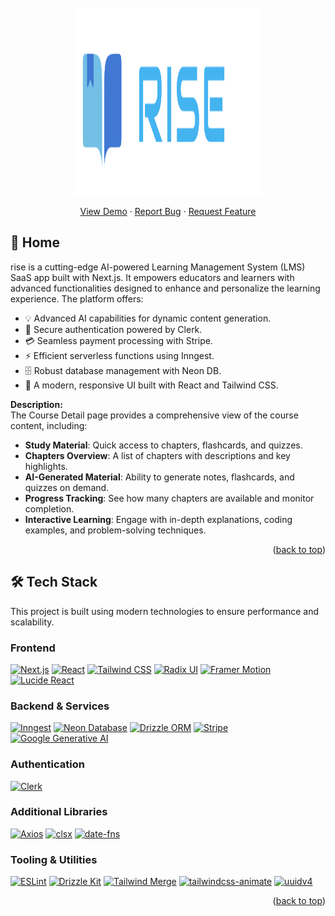 <!-- PROJECT LOGO -->
<br />
<div align="center">
  <a href="https://github.com/othneildrew/Best-README-Template">
    <img src="public/riseLogo.svg" alt="Logo" width="300" height="300">
  </a>
  <p align="center">
    <a href="">View Demo</a>
    ·
    <a href="https://github.com/ThanhDatVu111/Project-rise/issues">Report Bug</a>
    ·
    <a href="https://github.com/ThanhDatVu111/Project-rise/pulls">Request Feature</a>
  </p>
</div>

<!-- TABLE OF CONTENTS -->

<!-- ABOUT THE PROJECT -->

## 🚀 Home

rise is a cutting-edge AI-powered Learning Management System (LMS) SaaS app built with Next.js. It empowers educators and learners with advanced functionalities designed to enhance and personalize the learning experience. The platform offers:

- 💡 Advanced AI capabilities for dynamic content generation.
- 🔐 Secure authentication powered by Clerk.
- 💳 Seamless payment processing with Stripe.
- ⚡ Efficient serverless functions using Inngest.
- 🗄️ Robust database management with Neon DB.
- 🎨 A modern, responsive UI built with React and Tailwind CSS.

**Description:**  
The Course Detail page provides a comprehensive view of the course content, including:

- **Study Material**: Quick access to chapters, flashcards, and quizzes.
- **Chapters Overview**: A list of chapters with descriptions and key highlights.
- **AI-Generated Material**: Ability to generate notes, flashcards, and quizzes on demand.
- **Progress Tracking**: See how many chapters are available and monitor completion.
- **Interactive Learning**: Engage with in-depth explanations, coding examples, and problem-solving techniques.

<p align="right">(<a href="#readme-top">back to top</a>)</p>

## 🛠️ Tech Stack

This project is built using modern technologies to ensure performance and scalability.

### Frontend

[![Next.js][Next.js]][Next-url]
[![React][React.js]][React-url]
[![Tailwind CSS][Tailwind.css]][Tailwind-url]
[![Radix UI][Radix.ui]][Radix-url]
[![Framer Motion][Framer-motion]][Framer-motion-url]
[![Lucide React][Lucide.react]][Lucide-url]

### Backend & Services

[![Inngest][Inngest]][Inngest-url]
[![Neon Database][Neon.tech]][Neon-url]
[![Drizzle ORM][Drizzle.orm]][Drizzle-url]
[![Stripe][Stripe]][Stripe-url]
[![Google Generative AI][Google.ai]][Google.ai-url]

### Authentication

[![Clerk][Clerk.dev]][Clerk-url]

### Additional Libraries

[![Axios][Axios]][Axios-url]
[![clsx][clsx]][clsx-url]
[![date-fns][date-fns]][date-fns-url]

### Tooling & Utilities

[![ESLint][ESLint.com]][ESLint-url]
[![Drizzle Kit][Drizzle.kit]][Drizzle-url]
[![Tailwind Merge][Tailwind.merge]][Tailwind-merge-url]
[![tailwindcss-animate][Tailwind-animate]][Tailwind-animate-url]
[![uuidv4][uuidv4]][uuidv4-url]

<!-- MARKDOWN LINKS & BADGES -->

[Next.js]: https://img.shields.io/badge/Next.js-000000?style=for-the-badge&logo=nextdotjs&logoColor=white
[Next-url]: https://nextjs.org/
[React.js]: https://img.shields.io/badge/React-20232A?style=for-the-badge&logo=react&logoColor=61DAFB
[React-url]: https://reactjs.org/
[Tailwind.css]: https://img.shields.io/badge/Tailwind_CSS-38B2AC?style=for-the-badge&logo=tailwind-css&logoColor=white
[Tailwind-url]: https://tailwindcss.com/
[Radix.ui]: https://img.shields.io/badge/Radix_UI-292D3E?style=for-the-badge&logo=radix-ui&logoColor=white
[Radix-url]: https://www.radix-ui.com/
[Framer-motion]: https://img.shields.io/badge/Framer_Motion-0055FF?style=for-the-badge&logo=framer&logoColor=white
[Framer-motion-url]: https://www.framer.com/motion/
[Lucide.react]: https://img.shields.io/badge/Lucide_React-gray?style=for-the-badge
[Lucide-url]: https://lucide.dev/
[Inngest]: https://img.shields.io/badge/Inngest-3E4FF7?style=for-the-badge
[Inngest-url]: https://www.inngest.com/
[Neon.tech]: https://img.shields.io/badge/Neon-000000?style=for-the-badge&logo=postgresql&logoColor=white
[Neon-url]: https://neon.tech/
[Drizzle.orm]: https://img.shields.io/badge/Drizzle_ORM-C5F74F?style=for-the-badge&logo=drizzle&logoColor=black
[Drizzle-url]: https://orm.drizzle.team/
[Stripe]: https://img.shields.io/badge/Stripe-008CDD?style=for-the-badge&logo=stripe&logoColor=white
[Stripe-url]: https://stripe.com/
[Google.ai]: https://img.shields.io/badge/Google_Generative_AI-4285F4?style=for-the-badge&logo=google&logoColor=white
[Google.ai-url]: https://developers.generativeai.google/
[Clerk.dev]: https://img.shields.io/badge/Clerk-6C47FF?style=for-the-badge&logo=clerk&logoColor=white
[Clerk-url]: https://clerk.com/
[Axios]: https://img.shields.io/badge/Axios-5A29E4?style=for-the-badge&logo=axios&logoColor=white
[Axios-url]: https://axios-http.com/
[clsx]: https://img.shields.io/badge/clsx-lightgrey?style=for-the-badge
[clsx-url]: https://www.npmjs.com/package/clsx
[date-fns]: https://img.shields.io/badge/date--fns-5093E1?style=for-the-badge
[date-fns-url]: https://date-fns.org/
[ESLint.com]: https://img.shields.io/badge/ESLint-4B32C3?style=for-the-badge&logo=eslint&logoColor=white
[ESLint-url]: https://eslint.org/
[Drizzle.kit]: https://img.shields.io/badge/Drizzle_Kit-C5F74F?style=for-the-badge&logo=drizzle&logoColor=black
[Drizzle-url]: https://orm.drizzle.team/kit-docs/overview
[Tailwind.merge]: https://img.shields.io/badge/Tailwind_Merge-38B2AC?style=for-the-badge&logo=tailwindcss&logoColor=white
[Tailwind-merge-url]: https://www.npmjs.com/package/tailwind-merge
[Tailwind-animate]: https://img.shields.io/badge/tailwindcss--animate-38B2AC?style=for-the-badge&logo=tailwindcss&logoColor=white
[Tailwind-animate-url]: https://github.com/andrew--r/tailwindcss-animatecss
[uuidv4]: https://img.shields.io/badge/uuidv4-35495E?style=for-the-badge
[uuidv4-url]: https://www.npmjs.com/package/uuidv4

<p align="right">(<a href="#readme-top">back to top</a>)</p>
